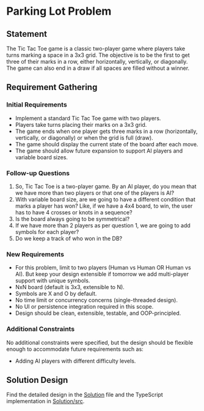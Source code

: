 # Parking Lot Problem

## Statement

The Tic Tac Toe game is a classic two-player game where players take turns marking a space in a 3x3 grid. The objective is to be the first to get three of their marks in a row, either horizontally, vertically, or diagonally. The game can also end in a draw if all spaces are filled without a winner.

## Requirement Gathering

### Initial Requirements

- Implement a standard Tic Tac Toe game with two players.
- Players take turns placing their marks on a 3x3 grid.
- The game ends when one player gets three marks in a row (horizontally, vertically, or diagonally) or when the grid is full (draw).
- The game should display the current state of the board after each move.
- The game should allow future expansion to support AI players and variable board sizes.

### Follow-up Questions

1. So, Tic Tac Toe is a two-player game. By an AI player, do you mean that we have more than two players or that one of the players is AI?
2. With variable board size, are we going to have a different condition that marks a player has won? Like, if we have a 4x4 board, to win, the user has to have 4 crosses or knots in a sequence?
3. Is the board always going to be symmetrical?
4. If we have more than 2 players as per question 1, we are going to add symbols for each player?
5. Do we keep a track of who won in the DB?

### New Requirements

- For this problem, limit to two players (Human vs Human OR Human vs AI). But keep your design extensible if tomorrow we add multi-player support with unique symbols.
- NxN board (default is 3x3, extensible to N).
- Symbols are X and O by default.
- No time limit or concurrency concerns (single-threaded design).
- No UI or persistence integration required in this scope.
- Design should be clean, extensible, testable, and OOP-principled.

### Additional Constraints

No additional constraints were specified, but the design should be flexible enough to accommodate future requirements such as:

- Adding AI players with different difficulty levels.

## Solution Design

Find the detailed design in the [Solution](./Solution/README.md) file and the TypeScript implementation in [Solution/src](./Solution/src/).
